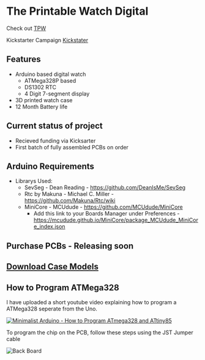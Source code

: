 # The Printable Watch Digital 
Check out [TPW](https://theprintablewatch.com)

Kickstarter Campaign [Kickstater](https://www.kickstarter.com/projects/theprintablewatch/digiduino-arduino-based-diy-digital-watch-development-kit)

## Features
  * Arduino based digital watch
    * ATMega328P based
    * DS1302 RTC
    * 4 Digit 7-segment display
  * 3D printed watch case
  * 12 Month Battery life

## Current status of project
  * Recieved funding via Kicksarter
  * First batch of fully assembled PCBs on order

## Arduino Requirements
 * Librarys Used:
   * SevSeg - Dean Reading - https://github.com/DeanIsMe/SevSeg
   * Rtc by Makuna - Michael C. Miller - https://github.com/Makuna/Rtc/wiki
   * MiniCore - MCUdude - https://github.com/MCUdude/MiniCore
      * Add this link to your Boards Manager under Preferences - https://mcudude.github.io/MiniCore/package_MCUdude_MiniCore_index.json

## Purchase PCBs - Releasing soon

## [Download Case Models](https://github.com/theprintablewatch/DIGIduino/tree/main/Models)

## How to Program ATMega328

I have uploaded a short youtube video explaining how to program a ATMega328 seperate from the Uno.

[![Minimalist Arduino - How to Program ATmega328 and ATtiny85](https://img.youtube.com/vi/qGbuzuVSzVs/0.jpg)]((https://youtu.be/qGbuzuVSzVs))

To program the chip on the PCB, follow these steps using the JST Jumper cable

![Back Board](https://github.com/theprintablewatch/TPWDigital/blob/main/Layouts/3.png?raw=true)

